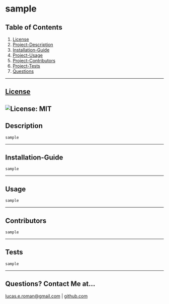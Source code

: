
# sample

## Table of Contents
   1. [License](#license)
   2. [Project-Description](#description)
   3. [Installation-Guide](#installation-guide)
   4. [Project-Usage](#usage)
   5. [Project-Contributors](#contributors)
   6. [Project-Tests](#tests)
   7. [Questions](#questions-contact-me-at)
--- 
## [License](./LICENSE)
![License: MIT](https://img.shields.io/badge/License-MIT-blue.svg)
---
## Description 
    sample
---
## Installation-Guide
    sample
---
## Usage 
    sample 
---
## Contributors
    sample
---
## Tests
    sample
---
## Questions? Contact Me at...
lucas.e.roman@gmail.com | [github.com](https://github.com/remotemana)
